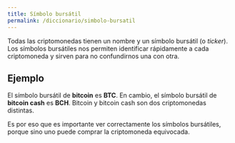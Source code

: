 ```yaml
---
title: Símbolo bursátil
permalink: /diccionario/simbolo-bursatil
---
```


Todas las criptomonedas tienen un nombre y un símbolo bursátil (o _ticker_). Los símbolos bursátiles nos permiten identificar rápidamente a cada criptomoneda y sirven para no confundirnos una con otra.

## Ejemplo

El símbolo bursátil de **bitcoin** es **BTC**. En cambio, el símbolo bursátil de **bitcoin cash** es **BCH**. Bitcoin y bitcoin cash son dos criptomonedas distintas.

Es por eso que es importante ver correctamente los símbolos bursátiles, porque sino uno puede comprar la criptomoneda equivocada.